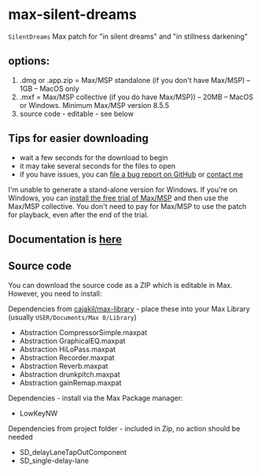 # max-silent-dreams
`SilentDreams` Max patch for "in silent dreams" and "in stillness darkening"

## options:
1. .dmg or .app.zip = Max/MSP standalone (if you don't have Max/MSP) – 1GB – MacOS only
2. .mxf = Max/MSP collective (if you do have Max/MSP)) – 20MB – MacOS or Windows. Minimum Max/MSP version 8.5.5
3. source code - editable - see below

## Tips for easier downloading
* wait a few seconds for the download to begin
* it may take several seconds for the files to open
* if you have issues, you can [file a bug report on GitHub](https://github.com/cajakil/max-silent-dreams/issues) or [contact me](https://jackcampbell.uk/contact)

I'm unable to generate a stand-alone version for Windows. If you're on Windows, you can [install the free trial of Max/MSP](https://cycling74.com/downloads) and then use the Max/MSP collective. You don't need to pay for Max/MSP to use the patch for playback, even after the end of the trial.

## Documentation is [here](https://www.playbook.com/s/jack-campbell/8dqWmYCDWaF3URK1WUDxQAa6)

## Source code

You can download the source code as a ZIP which is editable in Max. However, you need to install:

Dependencies from [cajakil/max-library](https://github.com/cajakil/max-library) - place these into your Max Library (usually `USER/Documents/Max 8/Library`)
* Abstraction    CompressorSimple.maxpat 
* Abstraction    GraphicalEQ.maxpat
* Abstraction    HiLoPass.maxpat
* Abstraction    Recorder.maxpat
* Abstraction    Reverb.maxpat
* Abstraction    drunkpitch.maxpat
* Abstraction    gainRemap.maxpat

Dependencies - install via the Max Package manager:
* LowKeyNW

Dependencies from project folder - included in Zip, no action should be needed
* SD_delayLaneTapOutComponent
* SD_single-delay-lane
